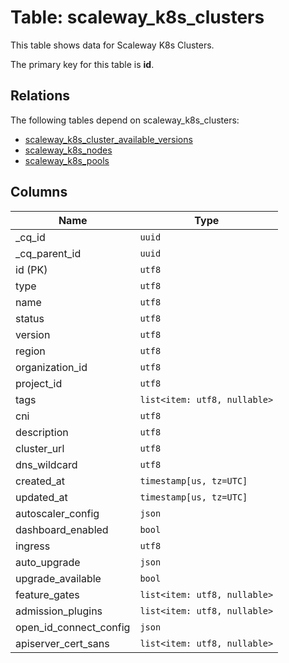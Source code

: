 # Table: scaleway_k8s_clusters

This table shows data for Scaleway K8s Clusters.

The primary key for this table is **id**.

## Relations

The following tables depend on scaleway_k8s_clusters:
  - [scaleway_k8s_cluster_available_versions](scaleway_k8s_cluster_available_versions.md)
  - [scaleway_k8s_nodes](scaleway_k8s_nodes.md)
  - [scaleway_k8s_pools](scaleway_k8s_pools.md)

## Columns

| Name          | Type          |
| ------------- | ------------- |
|_cq_id|`uuid`|
|_cq_parent_id|`uuid`|
|id (PK)|`utf8`|
|type|`utf8`|
|name|`utf8`|
|status|`utf8`|
|version|`utf8`|
|region|`utf8`|
|organization_id|`utf8`|
|project_id|`utf8`|
|tags|`list<item: utf8, nullable>`|
|cni|`utf8`|
|description|`utf8`|
|cluster_url|`utf8`|
|dns_wildcard|`utf8`|
|created_at|`timestamp[us, tz=UTC]`|
|updated_at|`timestamp[us, tz=UTC]`|
|autoscaler_config|`json`|
|dashboard_enabled|`bool`|
|ingress|`utf8`|
|auto_upgrade|`json`|
|upgrade_available|`bool`|
|feature_gates|`list<item: utf8, nullable>`|
|admission_plugins|`list<item: utf8, nullable>`|
|open_id_connect_config|`json`|
|apiserver_cert_sans|`list<item: utf8, nullable>`|